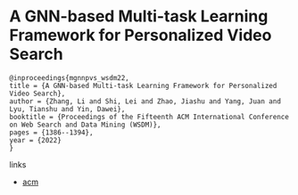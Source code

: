 # A GNN-based Multi-task Learning Framework for Personalized Video Search

```
@inproceedings{mgnnpvs_wsdm22,
title = {A GNN-based Multi-task Learning Framework for Personalized Video Search},
author = {Zhang, Li and Shi, Lei and Zhao, Jiashu and Yang, Juan and Lyu, Tianshu and Yin, Dawei},
booktitle = {Proceedings of the Fifteenth ACM International Conference on Web Search and Data Mining (WSDM)},
pages = {1386--1394},
year = {2022}
}
```

links
- [acm](https://dl.acm.org/doi/10.1145/3488560.3498507)
